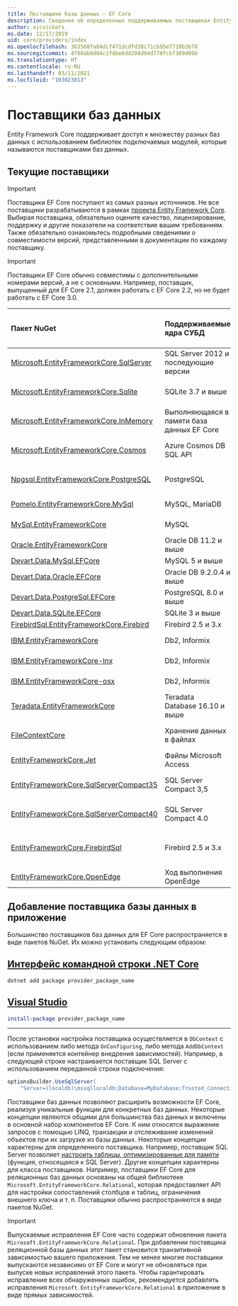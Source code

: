 ```yaml
---
title: Поставщики базы данных — EF Core
description: Сведения об определенных поддерживаемых поставщиках Entity Framework Core и поставщиках в целом
author: ajcvickers
ms.date: 12/17/2019
uid: core/providers/index
ms.openlocfilehash: 363588fa84dc7471dcdfd38c71cb95e7710b3b78
ms.sourcegitcommit: 4798ab8d04c1fdbe6dd204d94d770fcbf309d09b
ms.translationtype: HT
ms.contentlocale: ru-RU
ms.lasthandoff: 03/11/2021
ms.locfileid: "103023813"
---
```

# <a name="database-providers"></a>Поставщики баз данных

Entity Framework Core поддерживает доступ к множеству разных баз данных с использованием библиотек подключаемых модулей, которые называются поставщиками баз данных.

## <a name="current-providers"></a>Текущие поставщики

> [!IMPORTANT]
> Поставщики EF Core поступают из самых разных источников. Не все поставщики разрабатываются в рамках [проекта Entity Framework Core](https://github.com/dotnet/efcore). Выбирая поставщика, обязательно оцените качество, лицензирование, поддержку и другие показатели на соответствие вашим требованиям. Также обязательно ознакомьтесь подробными сведениями о совместимости версий, представленными в документации по каждому поставщику.

> [!IMPORTANT]
> Поставщики EF Core обычно совместимы с дополнительными номерами версий, а не с основными. Например, поставщик, выпущенный для EF Core 2.1, должен работать с EF Core 2.2, но не будет работать с EF Core 3.0.

| Пакет NuGet                                                                                                                                                                         | Поддерживаемые ядра СУБД      | Программа обслуживания или поставщик                                                                             | Примечания и требования                       | Сборка для версии | Полезные ссылки                                                                                                                                   |
|:--------------------------------------------------------------------------------------------------------------------------------------------------------------------------------------|:--------------------------------|:------------------------------------------------------------------------------------------------|:-------------------------------------------|:------------------|:-----------------------------------------------------------------------------------------------------------------------------------------------|
| [Microsoft.EntityFrameworkCore.SqlServer](https://www.nuget.org/packages/Microsoft.EntityFrameworkCore.SqlServer)                                                                     | SQL Server 2012 и последующие версии         | [Проект EF Core](https://github.com/dotnet/efcore/) (Майкрософт)                                |                                            | 5,0               | [Документы](xref:core/providers/sql-server/index)                                                                                                   |
| [Microsoft.EntityFrameworkCore.Sqlite](https://www.nuget.org/packages/Microsoft.EntityFrameworkCore.Sqlite)                                                                           | SQLite 3.7 и выше              | [Проект EF Core](https://github.com/dotnet/efcore/) (Майкрософт)                                |                                            | 5,0               | [Документы](xref:core/providers/sqlite/index)                                                                                                       |
| [Microsoft.EntityFrameworkCore.InMemory](https://www.nuget.org/packages/Microsoft.EntityFrameworkCore.InMemory)                                                                       | Выполняющаяся в памяти база данных EF Core      | [Проект EF Core](https://github.com/dotnet/efcore/) (Майкрософт)                                | [Ограничения](xref:core/testing/in-memory) | 5,0               | [Документы](xref:core/providers/in-memory/index)                                                                                                    |
| [Microsoft.EntityFrameworkCore.Cosmos](https://www.nuget.org/packages/Microsoft.EntityFrameworkCore.Cosmos)                                                                           | Azure Cosmos DB SQL API         | [Проект EF Core](https://github.com/dotnet/efcore/) (Майкрософт)                                |                                            | 5,0               | [Документы](xref:core/providers/cosmos/index)                                                                                                       |
| [Npgsql.EntityFrameworkCore.PostgreSQL](https://www.nuget.org/packages/Npgsql.EntityFrameworkCore.PostgreSQL)                                                                         | PostgreSQL                      | [Команда разработчиков Npgsql](https://github.com/npgsql)                                            |                                            | 5,0               | [Документы](https://www.npgsql.org/efcore/index.html)                                                                                               |
| [Pomelo.EntityFrameworkCore.MySql](https://www.nuget.org/packages/Pomelo.EntityFrameworkCore.MySql)                                                                                   | MySQL, MariaDB                  | [Проект Pomelo Foundation](https://github.com/PomeloFoundation)                                |                                            | 3.1               | [Файл сведений](https://github.com/PomeloFoundation/Pomelo.EntityFrameworkCore.MySql/blob/master/README.md)                                           |
| [MySql.EntityFrameworkCore](https://www.nuget.org/packages/MySql.EntityFrameworkCore)                                                                                                 | MySQL                           | [Проект MySQL](https://dev.mysql.com) (Oracle)                                                 |                                            | 5,0               | [Документы](https://dev.mysql.com/doc/connector-net/en/connector-net-entityframework-core.html)                                                     |
| [Oracle.EntityFrameworkCore](https://www.nuget.org/packages/Oracle.EntityFrameworkCore/)                                                                                              | Oracle DB 11.2 и выше          | [Oracle](https://www.oracle.com/technetwork/topics/dotnet/)                                     |                                            | 5,0               | [веб-сайт](https://www.oracle.com/technetwork/topics/dotnet/)                                                                                   |
| [Devart.Data.MySql.EFCore](https://www.nuget.org/packages/Devart.Data.MySql.EFCore/)                                                                                                  | MySQL 5 и выше                 | [DevArt](https://www.devart.com/)                                                               | Платный                                       | 3.1               | [Документы](https://www.devart.com/dotconnect/mysql/docs/)                                                                                          |
| [Devart.Data.Oracle.EFCore](https://www.nuget.org/packages/Devart.Data.Oracle.EFCore/)                                                                                                | Oracle DB 9.2.0.4 и выше       | [DevArt](https://www.devart.com/)                                                               | Платный                                       | 3.1               | [Документы](https://www.devart.com/dotconnect/oracle/docs/)                                                                                         |
| [Devart.Data.PostgreSql.EFCore](https://www.nuget.org/packages/Devart.Data.PostgreSql.EFCore/)                                                                                        | PostgreSQL 8.0 и выше          | [DevArt](https://www.devart.com/)                                                               | Платный                                       | 3.1               | [Документы](https://www.devart.com/dotconnect/postgresql/docs/)                                                                                     |
| [Devart.Data.SQLite.EFCore](https://www.nuget.org/packages/Devart.Data.SQLite.EFCore/)                                                                                                | SQLite 3 и выше                | [DevArt](https://www.devart.com/)                                                               | Платный                                       | 3.1               | [Документы](https://www.devart.com/dotconnect/sqlite/docs/)                                                                                         |
| [FirebirdSql.EntityFrameworkCore.Firebird](https://www.nuget.org/packages/FirebirdSql.EntityFrameworkCore.Firebird/)                                                                  | Firebird 2.5 и 3.x            | [Jiří Činčura](https://github.com/cincuranet)                                                   |                                            | 3.1               | [Документы](https://github.com/cincuranet/FirebirdSql.Data.FirebirdClient/blob/master/Provider/docs/entity-framework-core.md)                       |
| [IBM.EntityFrameworkCore](https://www-112.ibm.com/software/howtobuy/passportadvantage/paocustomer/sdma/SDMA?P0=DOWNLOAD_SEARCH_BY_PART_NO&FIELD_SEARCH_TYPE=3&searchVal=CC6XFML)      | Db2, Informix                   | [IBM](https://ibm.com)                                                                          | Платный, Windows                              | 3.1               | [веб-сайт клиента](https://www.ibm.com/software/passportadvantage/pao_customer.html)                                                           |
| [IBM.EntityFrameworkCore-lnx](https://www-112.ibm.com/software/howtobuy/passportadvantage/paocustomer/sdma/SDMA?P0=DOWNLOAD_SEARCH_BY_PART_NO&FIELD_SEARCH_TYPE=3&searchVal=CC6XGML)  | Db2, Informix                   | [IBM](https://ibm.com)                                                                          | Платный, Linux                                | 3.1               | [веб-сайт клиента](https://www.ibm.com/software/passportadvantage/pao_customer.html)                                                           |
| [IBM.EntityFrameworkCore-osx](https://www-112.ibm.com/software/howtobuy/passportadvantage/paocustomer/sdma/SDMA?P0=DOWNLOAD_SEARCH_BY_PART_NO&FIELD_SEARCH_TYPE=3&searchVal=CC6XHML)  | Db2, Informix                   | [IBM](https://ibm.com)                                                                          | Платный, macOS                                | 3.1               | [веб-сайт клиента](https://www.ibm.com/software/passportadvantage/pao_customer.html)                                                           |
| [Teradata.EntityFrameworkCore](https://www.nuget.org/packages/Teradata.EntityFrameworkCore/)                                                                                          | Teradata Database 16.10 и выше | [Teradata](https://downloads.teradata.com/download/connectivity/net-data-provider-for-teradata) |                                            | 3.1               | [веб-сайт](https://www.nuget.org/packages/Teradata.EntityFrameworkCore/)                                                                        |
| [FileContextCore](https://www.nuget.org/packages/FileContextCore/)                                                                                                                    | Хранение данных в файлах            | [Моррис Янацек (Morris Janatzek)](https://github.com/morrisjdev)                                                | Для разработки                   | 3.0               | [Файл сведений](https://github.com/morrisjdev/FileContextCore/blob/master/README.md)                                                                  |
| [EntityFrameworkCore.Jet](https://www.nuget.org/packages/EntityFrameworkCore.Jet/)                                                                                                    | Файлы Microsoft Access          | [Bubi](https://github.com/bubibubi)                                                             | .NET Framework                             | 2.2               | [Файл сведений](https://github.com/bubibubi/EntityFrameworkCore.Jet/blob/master/docs/README.md)                                                       |
| [EntityFrameworkCore.SqlServerCompact35](https://www.nuget.org/packages/EntityFrameworkCore.SqlServerCompact35)                                                                       | SQL Server Compact 3,5          | [Эрик Эйлсков Йенсен (Erik Ejlskov Jensen)](https://github.com/ErikEJ/)                                               | .NET Framework                             | 2.2               | [Вики-сайт](https://github.com/ErikEJ/EntityFramework.SqlServerCompact/wiki/Using-EF-Core-with-SQL-Server-Compact-in-Traditional-.NET-Applications) |
| [EntityFrameworkCore.SqlServerCompact40](https://www.nuget.org/packages/EntityFrameworkCore.SqlServerCompact40)                                                                       | SQL Server Compact 4.0          | [Эрик Эйлсков Йенсен (Erik Ejlskov Jensen)](https://github.com/ErikEJ/)                                               | .NET Framework                             | 2.2               | [Вики-сайт](https://github.com/ErikEJ/EntityFramework.SqlServerCompact/wiki/Using-EF-Core-with-SQL-Server-Compact-in-Traditional-.NET-Applications) |
| [EntityFrameworkCore.FirebirdSql](https://www.nuget.org/packages/EntityFrameworkCore.FirebirdSql/)                                                                                    | Firebird 2.5 и 3.x            | [Рафаэл Алмейда (Rafael Almeida)](https://github.com/ralmsdeveloper)                                             |                                            | 2.1               | [Вики-сайт](https://github.com/ralmsdeveloper/EntityFrameworkCore.FirebirdSQL/wiki)                                                                 |
| [EntityFrameworkCore.OpenEdge](https://www.nuget.org/packages/EntityFrameworkCore.OpenEdge/)                                                                                          | Ход выполнения OpenEdge               | [Алекс Вайс](https://github.com/alexwiese) (Alex Wiese)                                                      |                                            | 2.1               | [Файл сведений](https://github.com/alexwiese/EntityFrameworkCore.OpenEdge/blob/master/README.md)                                                      |

## <a name="adding-a-database-provider-to-your-application"></a>Добавление поставщика базы данных в приложение

Большинство поставщиков баз данных для EF Core распространяется в виде пакетов NuGet. Их можно установить следующим образом:

## <a name="net-core-cli"></a>[Интерфейс командной строки .NET Core](#tab/dotnet-core-cli)

```dotnetcli
dotnet add package provider_package_name
```

## <a name="visual-studio"></a>[Visual Studio](#tab/vs)

```powershell
install-package provider_package_name
```

***

После установки настройка поставщика осуществляется в `DbContext` с использованием либо метода `OnConfiguring`, либо метода `AddDbContext` (если применяется контейнер внедрения зависимостей).
Например, в следующей строке настраивается поставщик SQL Server с использованием переданной строки подключения:

```csharp
optionsBuilder.UseSqlServer(
    "Server=(localdb)\mssqllocaldb;Database=MyDatabase;Trusted_Connection=True;");
```

Поставщики баз данных позволяют расширить возможности EF Core, реализуя уникальные функции для конкретных баз данных.
Некоторые концепции являются общими для большинства баз данных и включены в основной набор компонентов EF Core.
К ним относятся выражение запросов с помощью LINQ, транзакции и отслеживание изменений объектов при их загрузке из базы данных.
Некоторые концепции характерны для определенного поставщика.
Например, поставщик SQL Server позволяет [настроить таблицы, оптимизированные для памяти](xref:core/providers/sql-server/memory-optimized-tables) (функция, относящаяся к SQL Server).
Другие концепции характерны для класса поставщиков.
Например, поставщики EF Core для реляционных баз данных основаны на общей библиотеке `Microsoft.EntityFrameworkCore.Relational`, которая предоставляет API для настройки сопоставлений столбцов и таблиц, ограничения внешнего ключа и т. п. Поставщики обычно распространяются в виде пакетов NuGet.

> [!IMPORTANT]
> Выпускаемые исправления EF Core часто содержат обновления пакета `Microsoft.EntityFrameworkCore.Relational`.
> При добавлении поставщика реляционной базы данных этот пакет становится транзитивной зависимостью вашего приложения.
> Тем не менее многие поставщики выпускаются независимо от EF Core и могут не обновляться при выпуске новых исправлений этого пакета.
> Чтобы гарантировать исправление всех обнаруженных ошибок, рекомендуется добавлять исправления `Microsoft.EntityFrameworkCore.Relational` в приложение в виде прямых зависимостей.

